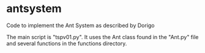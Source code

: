 # antsystem
Code to implement the Ant System as described by Dorigo

The main script is "tspv01.py".  It uses the Ant class found in the "Ant.py" file and several functions in the functions directory.  

